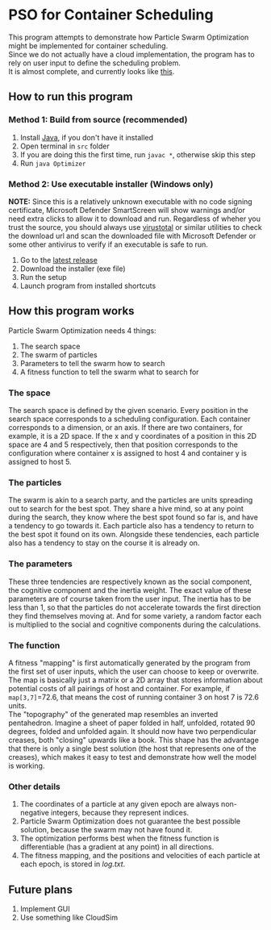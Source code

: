 # PSO for Container Scheduling

This program attempts to demonstrate how Particle Swarm Optimization might be implemented for container scheduling. \
Since we do not actually have a cloud implementation, the program has to rely on user input to define the scheduling problem. \
It is almost complete, and currently looks like [this](https://youtu.be/KRO44ZWNkkk).

## How to run this program

### Method 1: Build from source (recommended)

1. Install [Java](https://adoptium.net/), if you don't have it installed
2. Open terminal in `src` folder
3. If you are doing this the first time, run `javac *`, otherwise skip this step
4. Run `java Optimizer`

### Method 2: Use executable installer (Windows only)

**NOTE:** Since this is a relatively unknown executable with no code signing certificate, Microsoft Defender SmartScreen will show warnings and/or need extra clicks to allow it to download and run. Regardless of wheher you trust the source, you should always use [virustotal](https://www.virustotal.com/gui/home/url) or similar utilities to check the download url and scan the downloaded file with Microsoft Defender or some other antivirus to verify if an executable is safe to run.

1. Go to the [latest release](https://github.com/Senozoid/PSO-cont-sched/releases/latest)
2. Download the installer (exe file)
3. Run the setup
4. Launch program from installed shortcuts

## How this program works

Particle Swarm Optimization needs 4 things:

1. The search space
2. The swarm of particles
3. Parameters to tell the swarm how to search
4. A fitness function to tell the swarm what to search for

### The space

The search space is defined by the given scenario. Every position in the search space corresponds to a scheduling configuration. Each container corresponds to a dimension, or an axis. If there are two containers, for example, it is a 2D space. If the x and y coordinates of a position in this 2D space are 4 and 5 respectively, then that position corresponds to the configuration where container x is assigned to host 4 and container y is assigned to host 5.

### The particles

The swarm is akin to a search party, and the particles are units spreading out to search for the best spot. They share a hive mind, so at any point during the search, they know where the best spot found so far is, and have a tendency to go towards it. Each particle also has a tendency to return to the best spot it found on its own. Alongside these tendencies, each particle also has a tendency to stay on the course it is already on.

### The parameters

These three tendencies are respectively known as the social component, the cognitive component and the inertia weight. The exact value of these parameters are of course taken from the user input. The inertia has to be less than 1, so that the particles do not accelerate towards the first direction they find themselves moving at. And for some variety, a random factor each is multiplied to the social and cognitive components during the calculations.

### The function

A fitness "mapping" is first automatically generated by the program from the first set of user inputs, which the user can choose to keep or overwrite. The map is basically just a matrix or a 2D array that stores information about potential costs of all pairings of host and container. For example, if `map[3,7]`=72.6, that means the cost of running container 3 on host 7 is 72.6 units. \
The "topography" of the generated map resembles an inverted pentahedron. Imagine a sheet of paper folded in half, unfolded, rotated 90 degrees, folded and unfolded again. It should now have two perpendicular creases, both "closing" upwards like a book. This shape has the advantage that there is only a single best solution (the host that represents one of the creases), which makes it easy to test and demonstrate how well the model is working.

### Other details

1. The coordinates of a particle at any given epoch are always non-negative integers, because they represent indices.
2. Particle Swarm Optimization does not guarantee the best possible solution, because the swarm may not have found it.
3. The optimization performs best when the fitness function is differentiable (has a gradient at any point) in all directions.
4. The fitness mapping, and the positions and velocities of each particle at each epoch, is stored in _log.txt_.

## Future plans

1. Implement GUI
2. Use something like CloudSim
